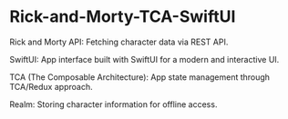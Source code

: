 # Rick-and-Morty-TCA-SwiftUI

Rick and Morty API: Fetching character data via REST API.

SwiftUI: App interface built with SwiftUI for a modern and interactive UI.

TCA (The Composable Architecture): App state management through TCA/Redux approach.

Realm: Storing character information for offline access.
